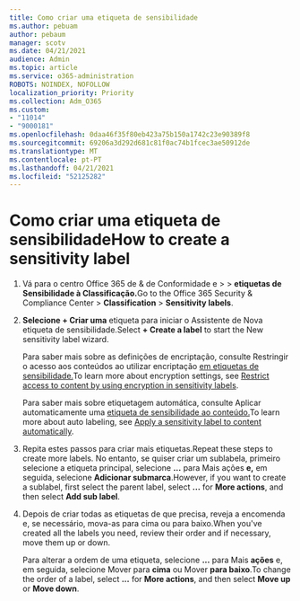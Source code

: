 ```yaml
---
title: Como criar uma etiqueta de sensibilidade
ms.author: pebuam
author: pebaum
manager: scotv
ms.date: 04/21/2021
audience: Admin
ms.topic: article
ms.service: o365-administration
ROBOTS: NOINDEX, NOFOLLOW
localization_priority: Priority
ms.collection: Adm_O365
ms.custom:
- "11014"
- "9000181"
ms.openlocfilehash: 0daa46f35f80eb423a75b150a1742c23e90389f8
ms.sourcegitcommit: 69206a3d292d681c81f0ac74b1fcec3ae50912de
ms.translationtype: MT
ms.contentlocale: pt-PT
ms.lasthandoff: 04/21/2021
ms.locfileid: "52125282"
---
```

# <a name="how-to-create-a-sensitivity-label"></a><span data-ttu-id="15545-102">Como criar uma etiqueta de sensibilidade</span><span class="sxs-lookup"><span data-stu-id="15545-102">How to create a sensitivity label</span></span>

1. <span data-ttu-id="15545-103">Vá para o centro Office 365 de & de Conformidade e >  >  **etiquetas de Sensibilidade à Classificação.**</span><span class="sxs-lookup"><span data-stu-id="15545-103">Go to the Office 365 Security & Compliance Center > **Classification** > **Sensitivity labels**.</span></span>

1. <span data-ttu-id="15545-104">**Selecione + Criar uma** etiqueta para iniciar o Assistente de Nova etiqueta de sensibilidade.</span><span class="sxs-lookup"><span data-stu-id="15545-104">Select **+ Create a label** to start the New sensitivity label wizard.</span></span>

    <span data-ttu-id="15545-105">Para saber mais sobre as definições de encriptação, consulte Restringir o acesso aos conteúdos ao utilizar encriptação [em etiquetas de sensibilidade.](https://go.microsoft.com/fwlink/?linkid=2106331)</span><span class="sxs-lookup"><span data-stu-id="15545-105">To learn more about encryption settings, see [Restrict access to content by using encryption in sensitivity labels](https://go.microsoft.com/fwlink/?linkid=2106331).</span></span>

    <span data-ttu-id="15545-106">Para saber mais sobre etiquetagem automática, consulte Aplicar automaticamente uma [etiqueta de sensibilidade ao conteúdo.](https://go.microsoft.com/fwlink/?linkid=2105837)</span><span class="sxs-lookup"><span data-stu-id="15545-106">To learn more about auto labeling, see [Apply a sensitivity label to content automatically](https://go.microsoft.com/fwlink/?linkid=2105837).</span></span>

1. <span data-ttu-id="15545-107">Repita estes passos para criar mais etiquetas.</span><span class="sxs-lookup"><span data-stu-id="15545-107">Repeat these steps to create more labels.</span></span> <span data-ttu-id="15545-108">No entanto, se quiser criar um sublabela, primeiro selecione a etiqueta principal, selecione **...** para Mais ações **e,** em seguida, selecione **Adicionar submarca**.</span><span class="sxs-lookup"><span data-stu-id="15545-108">However, if you want to create a sublabel, first select the parent label, select **...** for **More actions**, and then select **Add sub label**.</span></span>

1. <span data-ttu-id="15545-109">Depois de criar todas as etiquetas de que precisa, reveja a encomenda e, se necessário, mova-as para cima ou para baixo.</span><span class="sxs-lookup"><span data-stu-id="15545-109">When you've created all the labels you need, review their order and if necessary, move them up or down.</span></span> 
    
    <span data-ttu-id="15545-110">Para alterar a ordem de uma etiqueta, selecione **...** para Mais **ações** e, em seguida, selecione Mover para **cima** ou Mover **para baixo**.</span><span class="sxs-lookup"><span data-stu-id="15545-110">To change the order of a label, select **...** for **More actions**, and then select **Move up** or **Move down**.</span></span>
